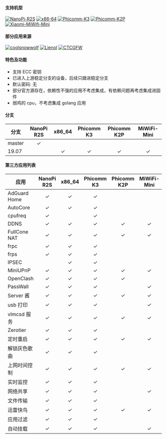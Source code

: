 #### 支持机型

[![NanoPi-R2S](https://github.com/vgist/OpenWrt-Autobuild/workflows/NanoPi-R2S/badge.svg)](https://github.com/vgist/OpenWrt-Autobuild/actions?query=workflow%3ANanoPi-R2S)
[![x86-64](https://github.com/vgist/OpenWrt-Autobuild/workflows/x86-64/badge.svg)](https://github.com/vgist/OpenWrt-Autobuild/actions?query=workflow%3Ax86-64)
[![Phicomm-K3](https://github.com/vgist/OpenWrt-Autobuild/workflows/Phicomm-K3/badge.svg)](https://github.com/vgist/OpenWrt-Autobuild/actions?query=workflow%3APhicomm-K3)
[![Phicomm-K2P](https://github.com/vgist/OpenWrt-Autobuild/workflows/Phicomm-K2P/badge.svg)](https://github.com/vgist/OpenWrt-Autobuild/actions?query=workflow%3APhicomm-K2P)
[![Xiaomi-MiWifi-Mini](https://github.com/vgist/OpenWrt-Autobuild/workflows/Xiaomi-MiWifi-Mini/badge.svg)](https://github.com/vgist/OpenWrt-Autobuild/actions?query=workflow%3AXiaomi-MiWifi-Mini)

#### 部分应用来源

[![coolsnowwolf](https://img.shields.io/badge/Lede-Lean-orange.svg?style=flat&logo=appveyor)](https://github.com/coolsnowwolf/lede)
[![Lienol](https://img.shields.io/badge/OpenWrt-Lienol-orange.svg?style=flat&logo=appveyor)](https://github.com/Lienol/openwrt)
[![CTCGFW](https://img.shields.io/badge/OpenWrt-CTCGFW-orange.svg?style=flat&logo=appveyor)](https://github.com/project-openwrt/openwrt)

#### 特色及功能

- 支持 ECC 密钥
- 已进入上游稳定分支的设备，后续只跟进稳定分支
- 默认密码: 无
- 部分官方源存在，依赖性不强的应用不考虑集成，有依赖问题再考虑集成进固件
- 弱鸡的 cpu，不考虑集成 golang 应用

#### 分支

| 分支   |NanoPi R2S|x86_64 |Phicomm K3|Phicomm K2P|MiWiFi-Mini|
|--------|:--------:|:-----:|:--------:|:---------:|:---------:|
| master | &check;  |       |          |           |           |
| 19.07  |          |&check;| &check;  |  &check;  |  &check;  |

#### 第三方应用列表

| 应用       |NanoPi R2S|x86_64 |Phicomm K3|Phicomm K2P|MiWiFi-Mini|
|------------|:--------:|:-----:|:--------:|:---------:|:---------:|
|AdGuard Home| &check;  |&check;| &check;  |           |           |
| AutoCore   | &check;  |&check;| &check;  |           |           |
| cpufreq    | &check;  |       | &check;  |           |           |
| DDNS       | &check;  |&check;| &check;  |  &check;  |  &check;  |
|FullCone NAT| &check;  |&check;| &check;  |  &check;  |  &check;  |
| frpc       | &check;  |&check;| &check;  |           |           |
| frps       | &check;  |&check;| &check;  |           |           |
| IPSEC      |          |&check;| &check;  |           |           |
| MiniUPnP   | &check;  |&check;| &check;  |  &check;  |  &check;  |
| OpenClash  | &check;  |&check;| &check;  |  &check;  |           |
| PassWall   | &check;  |&check;| &check;  |           |  &check;  |
| Server 酱  | &check;  |&check;| &check;  |  &check;  |  &check;  |
| usb 打印   | &check;  |&check;| &check;  |           |  &check;  |
|vlmcsd 服务 | &check;  |&check;| &check;  |  &check;  |  &check;  |
| Zerotier   | &check;  |&check;| &check;  |           |           |
| 定时重启   | &check;  |&check;| &check;  |  &check;  |  &check;  |
|解锁灰色歌曲| &check;  |&check;| &check;  |           |           |
|上网时间控制| &check;  |&check;| &check;  |  &check;  |  &check;  |
| 实时监控   | &check;  |&check;| &check;  |           |           |
| 网络共享   | &check;  |&check;| &check;  |           |  &check;  |
| 文件传输   | &check;  |&check;| &check;  |           |           |
| 迅雷快鸟   | &check;  |&check;| &check;  |  &check;  |  &check;  |
| 应用过滤   | &check;  |&check;| &check;  |           |           |
| 自动挂载   | &check;  |&check;| &check;  |           |  &check;  |

